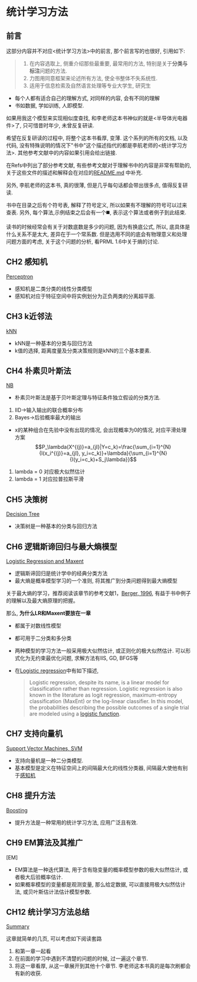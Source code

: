 # 统计学习方法
## 前言
这部分内容并不对应<统计学习方法>中的前言, 那个前言写的也很好, 引用如下:

>1. 在内容选取上, 侧重介绍那些最重要, 最常用的方法, 特别是关于**分类与标注**问题的方法.
>1. 力图用同意框架来论述所有方法, 使全书整体不失系统性.
>1. 适用于信息检索及自然语言处理等专业大学生, 研究生

- 每个人都有适合自己的理解方式, 对同样的内容, 会有不同的理解
- 书如数据, 学如训练, 人即模型.

如果用我这个模型来实现相似度查找, 和李老师这本书神似的就是<半导体光电器件>了, 只可惜昔时年少, 未曾反复研读.

希望在反复研读的过程中, 将整个这本书看厚, 变薄.  这个系列的所有的文档,  以及代码, 没有特殊说明的情况下"书中"这个描述指代的都是李航老师的<统计学习方法>. 其他参考文献中的内容如果引用会给出链接.

在Refs中列出了部分参考文献, 有些参考文献对于理解书中的内容是非常有帮助的, 关于这些文件的描述和解释会在对应的[README.md](Refs/README.md) 中补充.

另外, 李航老师的这本书, 真的很薄, 但是几乎每句话都会带出很多点, 值得反复研读. 

书中在目录之后有个符号表, 解释了符号定义, 所以如果有不理解的符号可以过来查表. 另外, 每个算法,示例结束之后会有一个◼️, 表示这个算法或者例子到此结束.

读书的时候经常会有关于对数底数是多少的问题, 因为有换底公式, 所以, 底具体是什么关系不是太大, 差异在于一个常系数. 但是选用不同的底会有物理意义和处理问题方面的考虑, 关于这个问题的分析, 看PRML 1.6中关于熵的讨论.

## CH2 感知机
[Perceptron](CH2/README.md)
- 感知机是二类分类的线性分类模型
- 感知机对应于特征空间中将实例划分为正负两类的分离超平面.
## CH3 k近邻法
[kNN](CH3/README.md)
- kNN是一种基本的分类与回归方法
- k值的选择, 距离度量及分类决策规则是kNN的三个基本要素.
## CH4 朴素贝叶斯法
[NB](CH4/README.md)
- 朴素贝叶斯法是基于贝叶斯定理与特征条件独立假设的分类方法.
1. IID->输入输出的联合概率分布
1. Bayes->后验概率最大的输出
- x的某种组合在先验中没有出现的情况, 会出现概率为0的情况, 对应平滑处理方案
$$P_\lambda(X^{(j)}=a_{jl}|Y=c_k)=\frac{\sum_{i=1}^{N}{I(x_i^{(j)}=a_{jl}, y_i=c_k)}+\lambda}{\sum_{i=1}^{N}{I(y_i=c_k)+S_j\lambda}}$$
1. lambda = 0 对应极大似然估计
1. lambda = 1 对应拉普拉斯平滑

## CH5 决策树
[Decision Tree](CH5/README.md)
- 决策树是一种基本的分类与回归方法
## CH6 逻辑斯谛回归与最大熵模型

[Logistic Regression and Maxent](CH6/README.md)

- 逻辑斯谛回归是统计学中的经典分类方法
- 最大熵是概率模型学习的一个准则, 将其推广到分类问题得到最大熵模型

关于最大熵的学习，推荐阅读该章节的参考文献1，[Berger, 1996](Refs/README.md), 有益于书中例子的理解以及最大熵原理的把握。

那么, **为什么LR和Maxent要放在一章**
- 都属于对数线性模型

- 都可用于二分类和多分类

- 两种模型的学习方法一般采用极大似然估计, 或正则化的极大似然估计. 可以形式化为无约束最优化问题, 求解方法有IIS, GD, BFGS等

- 在[Logistic regression](http://scikit-learn.org/stable/modules/linear_model.html#logistic-regression)中有如下描述,

  > Logistic regression, despite its name, is a linear model for classification rather than regression. Logistic regression is also known in the literature as logit regression, maximum-entropy classification (MaxEnt) or the log-linear classifier. In this model, the probabilities describing the possible outcomes of a single trial are modeled using a [logistic function](https://en.wikipedia.org/wiki/Logistic_function).

## CH7 支持向量机

[Support Vector Machines, SVM](CH7/README.md)

- 支持向量机是一种二分类模型.
- 基本模型是定义在特征空间上的间隔最大化的线性分类器, 间隔最大使他有别于[感知机](CH2/README.md)

## CH8 提升方法

[Boosting](CH8/README.md)
- 提升方法是一种常用的统计学习方法, 应用广泛且有效.

## CH9 EM算法及其推广

[EM]

- EM算法是一种迭代算法, 用于含有隐变量的概率模型参数的极大似然估计, 或者极大后验概率估计.
- 如果概率模型的变量都是观测变量, 那么给定数据, 可以直接用极大似然估计法, 或贝叶斯估计法估计模型参数.

## CH12 统计学习方法总结

[Summary](CH12/README.md)

这章就简单的几页, 可以考虑如下阅读套路
1. 和第一章一起看
1. 在前面的学习中遇到不清楚的问题的时候, 过一遍这个章节.
1. 将这一章看厚, 从这一章展开到其他十个章节. 
李老师这本书真的是每次刷都会有新的收获.
